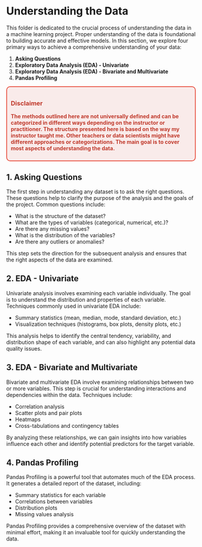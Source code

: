 # Understanding the Data

This folder is dedicated to the crucial process of understanding the data in a machine learning project. Proper understanding of the data is foundational to building accurate and effective models. In this section, we explore four primary ways to achieve a comprehensive understanding of your data:

1. **Asking Questions**
2. **Exploratory Data Analysis (EDA) - Univariate**
3. **Exploratory Data Analysis (EDA) - Bivariate and Multivariate**
4. **Pandas Profiling**

<div style="border: 2px solid #e74c3c; border-radius: 10px; padding: 10px; background-color: #f9ebea; color: #c0392b; font-weight: bold;">

### Disclaimer

The methods outlined here are not universally defined and can be categorized in different ways depending on the instructor or practitioner. The structure presented here is based on the way my instructor taught me. Other teachers or data scientists might have different approaches or categorizations. The main goal is to cover most aspects of understanding the data.

</div>

## 1. Asking Questions

The first step in understanding any dataset is to ask the right questions. These questions help to clarify the purpose of the analysis and the goals of the project. Common questions include:

- What is the structure of the dataset?
- What are the types of variables (categorical, numerical, etc.)?
- Are there any missing values?
- What is the distribution of the variables?
- Are there any outliers or anomalies?

This step sets the direction for the subsequent analysis and ensures that the right aspects of the data are examined.

## 2. EDA - Univariate

Univariate analysis involves examining each variable individually. The goal is to understand the distribution and properties of each variable. Techniques commonly used in univariate EDA include:

- Summary statistics (mean, median, mode, standard deviation, etc.)
- Visualization techniques (histograms, box plots, density plots, etc.)

This analysis helps to identify the central tendency, variability, and distribution shape of each variable, and can also highlight any potential data quality issues.

## 3. EDA - Bivariate and Multivariate

Bivariate and multivariate EDA involve examining relationships between two or more variables. This step is crucial for understanding interactions and dependencies within the data. Techniques include:

- Correlation analysis
- Scatter plots and pair plots
- Heatmaps
- Cross-tabulations and contingency tables

By analyzing these relationships, we can gain insights into how variables influence each other and identify potential predictors for the target variable.

## 4. Pandas Profiling

Pandas Profiling is a powerful tool that automates much of the EDA process. It generates a detailed report of the dataset, including:

- Summary statistics for each variable
- Correlations between variables
- Distribution plots
- Missing values analysis

Pandas Profiling provides a comprehensive overview of the dataset with minimal effort, making it an invaluable tool for quickly understanding the data.
